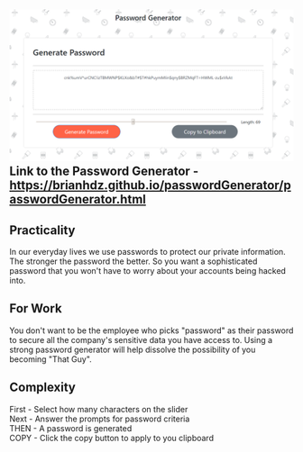 ![Password Generator Screenshot](screenShot.PNG)
Link to the Password Generator - https://brianhdz.github.io/passwordGenerator/passwordGenerator.html
-------------------------------------------

Practicality
-------------------------------------------
In our everyday lives we use passwords to protect our private
information. The stronger the password the better. So you want
a sophisticated password that you won't have to worry about 
your accounts being hacked into.

For Work
-------------------------------------------
You don't want to be the employee who picks "password" as their password
to secure all the company's sensitive data you have access to.
Using a strong password generator will help dissolve the possibility 
of you becoming "That Guy".

Complexity
-------------------------------------------
First - Select how many characters on the slider  
Next - Answer the prompts for password criteria  
THEN - A password is generated  
COPY - Click the copy button to apply to you clipboard
